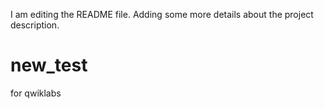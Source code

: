 I am editing the README file. Adding some more details about the project description.
# new_test
for qwiklabs
